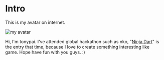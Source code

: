 # Intro

This is my avatar on internet.

![my avatar](http://i.imgur.com/Bld1Abg.png)

Hi, I'm tonypai. I've attended global hackathon such as nko, "[Ninja Dart](http://nodeknockout.com/teams/lhc)" is the entry that time, because I love to create something interesting like game. Hope have fun with you guys. :)
